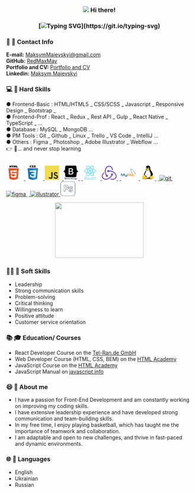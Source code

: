 <div align="center">
<h3><img src="https://media.giphy.com/media/hvRJCLFzcasrR4ia7z/giphy.gif" width="28"> Hi there!</h3>

### [![Typing SVG](https://readme-typing-svg.herokuapp.com/?font=Fira+Code&pause=1000&color=08198A&width=535&lines=%F0%9F%91%8B+I%27m+Max+Maievskyi+%F0%9F%92%BB+FrontEnd+Developer!)](https://git.io/typing-svg)

</div>

### **📧 📲 Contact Info**

<div align="left">

**E-mail:** MaksymMaievskyi@gmail.com <br/>
**GitHub:** [RedMaxMay](https://github.com/RedMaxMay) <br/>
**Portfolio and CV:** [Portfolio and CV](https://maxmay-portfolio.netlify.app/) <br/>
**Linkedin:** [Maksym Maievskyi](https://www.linkedin.com/in/maksym-maievskyi/)</div>

### **💻 🔭 Hard Skills**

● Frontend-Basic : HTML/HTML5 _ CSS/SCSS _ Javascript _ Responsive Design _ Bootstrap _ <br/>
● Frontend-Prof : React _ Redux _ Rest API _ Gulp _ React Native _ TypeScript _  ...<br/>
● Database : MySQL _ MongoDB ... <br/>
● PM Tools : Git _ Github _ Linux _ Trello _ VS Code _ IntelliJ ... <br/>
● Others : Figma _ Photoshop _ Adobe Illustrator _ Webflow ...<br/>
👉 📖... and never stop learning<br/><br/>

<p><a href="https://www.w3.org/html/" target="_blank" rel="noreferrer"> <img src="https://raw.githubusercontent.com/devicons/devicon/master/icons/html5/html5-original-wordmark.svg" alt="html5" width="40" height="40"/></a>
&nbsp;<a href="https://www.w3schools.com/css/" target="_blank" rel="noreferrer"> <img src="https://raw.githubusercontent.com/devicons/devicon/master/icons/css3/css3-original-wordmark.svg" alt="css3" width="40" height="40"/></a>
&nbsp;<a href="https://developer.mozilla.org/en-US/docs/Web/JavaScript" target="_blank" rel="noreferrer"> <img src="https://raw.githubusercontent.com/devicons/devicon/master/icons/javascript/javascript-original.svg" alt="javascript" width="40" height="40"/></a>
&nbsp;<a href="https://getbootstrap.com" target="_blank" rel="noreferrer"> <img src="https://raw.githubusercontent.com/devicons/devicon/master/icons/bootstrap/bootstrap-plain-wordmark.svg" alt="bootstrap" width="40" height="40"/> </a>
&nbsp;<a href="https://reactjs.org/" target="_blank" rel="noreferrer"> <img src="https://raw.githubusercontent.com/devicons/devicon/master/icons/react/react-original-wordmark.svg" alt="react" width="40" height="40"/></a>
&nbsp;<a href="https://redux.js.org" target="_blank" rel="noreferrer"> <img src="https://raw.githubusercontent.com/devicons/devicon/master/icons/redux/redux-original.svg" alt="redux" width="40" height="40"/> </a>
&nbsp;<a href="https://www.mysql.com/" target="_blank" rel="noreferrer"> <img src="https://raw.githubusercontent.com/devicons/devicon/master/icons/mysql/mysql-original-wordmark.svg" alt="mysql" width="40" height="40"/></a>
&nbsp;<a href="https://www.linux.org/" target="_blank" rel="noreferrer"> <img src="https://raw.githubusercontent.com/devicons/devicon/master/icons/linux/linux-original.svg" alt="linux" width="40" height="40"/> </a>
&nbsp;<a href="https://git-scm.com/" target="_blank" rel="noreferrer"> <img src="https://www.vectorlogo.zone/logos/git-scm/git-scm-icon.svg" alt="git" width="40" height="40"/> </a>
&nbsp;<a href="https://www.figma.com/" target="_blank" rel="noreferrer"> <img src="https://www.vectorlogo.zone/logos/figma/figma-icon.svg" alt="figma" width="40" height="40"/> </a>
&nbsp;<a href="https://www.adobe.com/in/products/illustrator.html" target="_blank" rel="noreferrer"> <img src="https://www.vectorlogo.zone/logos/adobe_illustrator/adobe_illustrator-icon.svg" alt="illustrator" width="40" height="40"/> </a> <a href="https://www.photoshop.com/en" target="_blank" rel="noreferrer"> <img src="https://raw.githubusercontent.com/devicons/devicon/master/icons/photoshop/photoshop-line.svg" alt="photoshop" width="40" height="40"/> </a>

<!-- </div> -->
<div align="center">
<img src="https://github-readme-stats.vercel.app/api/top-langs?username=RedMaxMay&show_icons=true&locale=en&layout=compact" width="240"
        height="150" alt=""/>
</div>

### **🙋‍♂️ 🤝 Soft Skills**

- Leadership<br/>
- Strong communication skills<br/>
- Problem-solving<br/>
- Critical thinking<br/>
- Willingness to learn<br/>
- Positive attitude<br/>
- Customer service orientation<br/>

### **📚 🎓 Education/ Courses**

- React Developer Course on the [Tel-Ran.de GmbH](https://tel-ran.de)
- Web Developer Course (HTML, CSS, BEM) on the [HTML Academy](https://htmlacademy.ru/)
- JavaScript Course on the [HTML Academy](https://htmlacademy.ru/)
- JavaScript Manual on [javascript.info](https://javascript.info/)

### **😄 💬 About me**

- I have a passion for Front-End Development and am constantly working on improving my coding skills.
- I have extensive leadership experience and have developed strong communication and team-building skills.
- In my free time, I enjoy playing basketball, which has taught me the importance of teamwork and collaboration.
- I am adaptable and open to new challenges, and thrive in fast-paced and dynamic environments.

### **🌐 🌱 Languages**

- English 
- Ukrainian
- Russian 

